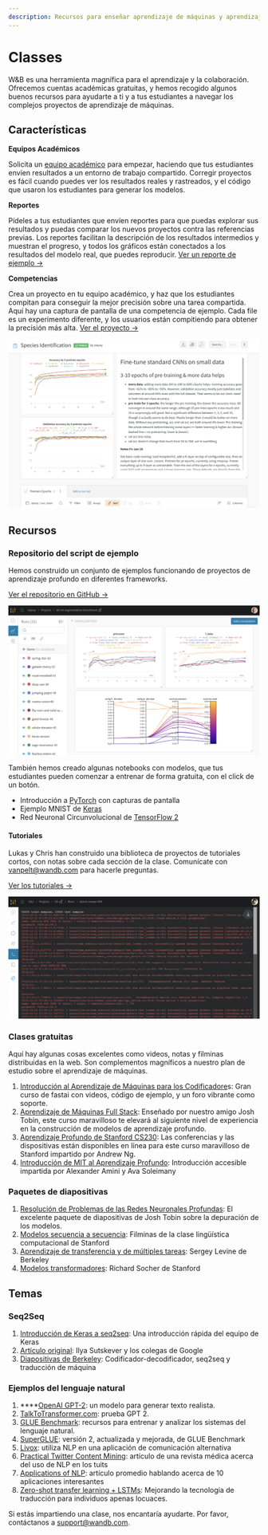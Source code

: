 ```yaml
---
description: Recursos para enseñar aprendizaje de máquinas y aprendizaje profundo
---
```


# Classes

W&B es una herramienta magnífica para el aprendizaje y la colaboración. Ofrecemos cuentas académicas gratuitas, y hemos recogido algunos buenos recursos para ayudarte a ti y a tus estudiantes a navegar los complejos proyectos de aprendizaje de máquinas.

## Características

 **Equipos Académicos**

Solicita un [equipo académico](https://www.wandb.com/academic) para empezar, haciendo que tus estudiantes envíen resultados a un entorno de trabajo compartido. Corregir proyectos es fácil cuando puedes ver los resultados reales y rastreados, y el código que usaron los estudiantes para generar los modelos.

 **Reportes**

Pídeles a tus estudiantes que envíen reportes para que puedas explorar sus resultados y puedas  comparar los nuevos proyectos contra las referencias previas. Los reportes facilitan la descripción de los resultados intermedios y muestran el progreso, y todos los gráficos están conectados a los resultados del modelo real, que puedes reproducir. [Ver un reporte de ejemplo →](https://app.wandb.ai/stacey/keras_finetune/reports/Curriculum-Learning-in-Nature--Vmlldzo1MjcxNw)

**Competencias**

Crea un proyecto en tu equipo académico, y haz que los estudiantes compitan para conseguir la mejor precisión sobre una tarea compartida. Aquí hay una captura de pantalla de una competencia de ejemplo. Cada file es un experimento diferente, y los usuarios están compitiendo para obtener la precisión más alta. [Ver el proyecto →](https://app.wandb.ai/wandb/feb8-emotion)

![](../../.gitbook/assets/image%20%2857%29%20%284%29%20%285%29%20%283%29%20%286%29.png)

##  Recursos

###  Repositorio del script de ejemplo

Hemos construido un conjunto de ejemplos funcionando de proyectos de aprendizaje profundo en diferentes frameworks.

 [Ver el repositorio en GitHub →](https://github.com/wandb/examples)

![](../../.gitbook/assets/image%20%2848%29%20%282%29%20%283%29%20%284%29%20%282%29%20%284%29.png)

 También hemos creado algunas notebooks con modelos, que tus estudiantes pueden comenzar a entrenar de forma gratuita, con el click de un botón.

* Introducción a [PyTorch](http://bit.ly/wandb-pytorch-intro) con capturas de pantalla
* Ejemplo MNIST de [Keras](http://bit.ly/wandb-keras-colab)
* Red Neuronal Circunvolucional de [TensorFlow 2](http://bit.ly/wandb-tf-colab)

####  Tutoriales

Lukas y Chris han construido una biblioteca de proyectos de tutoriales cortos, con notas sobre cada sección de la clase. Comunícate con [vanpelt@wandb.com](mailto:convanpelt@wandb.com) para hacerle preguntas.

 [Ver los tutoriales →](https://www.wandb.com/tutorials)

![](../../.gitbook/assets/image%20%2876%29%20%283%29%20%284%29%20%286%29%20%283%29%20%281%29%20%287%29.png)

### Clases gratuitas

Aquí hay algunas cosas excelentes como videos, notas y filminas distribuidas en la web. Son complementos magníficos a nuestro plan de estudio sobre el aprendizaje de máquinas.

1. [Introducción al Aprendizaje de Máquinas para los Codificadore](http://course18.fast.ai/ml)s: Gran curso de fastai con videos, código de ejemplo, y un foro vibrante como soporte.
2.  [Aprendizaje de Máquinas Full Stack](https://fullstackdeeplearning.com/march2019): Enseñado por nuestro amigo Josh Tobin, este curso maravilloso te elevará al siguiente nivel de experiencia en la construcción de modelos de aprendizaje profundo.
3. [Aprendizaje Profundo de Stanford CS230](https://cs230.stanford.edu/): Las conferencias y las dispositivas están disponibles en línea para este curso maravilloso de Stanford impartido por  Andrew Ng.
4.  [Introducción de MIT al Aprendizaje Profundo](http://introtodeeplearning.com/): Introducción accesible impartida por Alexander Amini y Ava Soleimany

### Paquetes de diapositivas

1.  [Resolución de Problemas de las Redes Neuronales Profundas](http://josh-tobin.com/troubleshooting-deep-neural-networks.html): El excelente paquete de diapositivas de Josh Tobin sobre la depuración de los modelos.
2.  [Modelos secuencia a secuencia](https://nlp.stanford.edu/~johnhew/public/14-seq2seq.pdf): Filminas de la clase lingüística computacional de Stanford 
3. [Aprendizaje de transferencia y de múltiples tareas](http://rail.eecs.berkeley.edu/deeprlcourse-fa17/f17docs/lecture_15_multi_task_learning.pdf): Sergey Levine de Berkeley
4.  [Modelos transformadores](https://web.stanford.edu/class/archive/cs/cs224n/cs224n.1184/lectures/lecture12.pdf): Richard Socher de Stanford

## Temas

### Seq2Seq

1.  [Introducción de Keras a seq2seq](https://blog.keras.io/a-ten-minute-introduction-to-sequence-to-sequence-learning-in-keras.html): Una introducción rápida del equipo de Keras
2.  [Artículo original](https://papers.nips.cc/paper/5346-sequence-to-sequence-learning-with-neural-networks.pdf): Ilya Sutskever y los colegas de Google
3.  [Diapositivas de Berkeley](https://courses.d2l.ai/berkeley-stat-157/units/seq2seq.html): Codificador-decodificador, seq2seq y traducción de máquina 

### Ejemplos del lenguaje natural

1.  ****[OpenAI GPT-2](https://openai.com/blog/better-language-models/): un modelo para generar texto realista.
2.  [TalkToTransformer.com](https://talktotransformer.com/): prueba GPT 2.
3.  [GLUE Benchmark](https://gluebenchmark.com/): recursos para entrenar y analizar los sistemas del lenguaje natural.
4.  [SuperGLUE](https://super.gluebenchmark.com/): versión 2, actualizada y mejorada, de GLUE Benchmark
5.  [Livox](http://impact-transfer.org/zero/livox/): utiliza NLP en una aplicación de comunicación alternativa
6.  [Practical Twitter Content Mining](https://www.ncbi.nlm.nih.gov/pmc/articles/PMC3694275/): artículo de una revista médica acerca del uso de NLP en los tuits 
7. [Applications of NLP](https://medium.com/@datamonsters/artificial-neural-networks-in-natural-language-processing-bcf62aa9151a): artículo promedio hablando acerca de 10 aplicaciones interesantes
8.  [Zero-shot transfer learning + LSTMs](https://www.media.mit.edu/publications/zero-shot-transfer-learning-to-enhance-communication-for-minimally-verbal-individuals-with-autism-using-naturalistic-data/): Mejorando la tecnología de traducción para individuos apenas locuaces.

Si estás impartiendo una clase, nos encantaría ayudarte. Por favor, contáctanos a [support@wandb.com](mailto:support@wandb.com).

